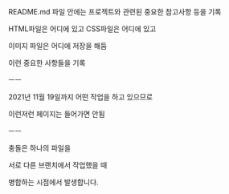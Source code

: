 README.md 파일 안에는 프로젝트와 관련된 중요한 참고사항 등을 기록

HTML파일은 어디에 있고
CSS파일은 어디에 있고

이미지 파일은 어디에 저장을 해둠

이런 중요한 사항들을 기록

ㅡㅡ

2021년 11월 19일까지 어떤 작업을 하고 있으므로 

이런저런 페이지는 들어가면 안됨

ㅡㅡ

충돌은 하나의 파일을

서로 다른 브랜치에서 작업했을 때

병합하는 시점에서 발생합니다.